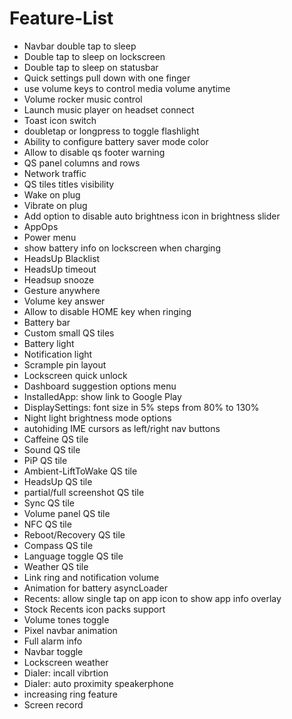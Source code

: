 # Feature-List

- Navbar double tap to sleep
- Double tap to sleep on lockscreen
- Double tap to sleep on statusbar
- Quick settings pull down with one finger
- use volume keys to control media volume anytime
- Volume rocker music control
- Launch music player on headset connect
- Toast icon switch
- doubletap or longpress to toggle flashlight
- Ability to configure battery saver mode color
- Allow to disable qs footer warning
- QS panel columns and rows
- Network traffic
- QS tiles titles visibility
- Wake on plug
- Vibrate on plug
- Add option to disable auto brightness icon in brightness slider
- AppOps
- Power menu
- show battery info on lockscreen when charging
- HeadsUp Blacklist
- HeadsUp timeout
- Headsup snooze
- Gesture anywhere
- Volume key answer
- Allow to disable HOME key when ringing
- Battery bar
- Custom small QS tiles
- Battery light
- Notification light
- Scrample pin layout
- Lockscreen quick unlock
- Dashboard suggestion options menu
- InstalledApp: show link to Google Play
- DisplaySettings: font size in 5% steps from 80% to 130%
- Night light brightness mode options
- autohiding IME cursors as left/right nav buttons
- Caffeine QS tile
- Sound QS tile
- PiP QS tile
- Ambient-LiftToWake QS tile
- HeadsUp QS tile
- partial/full screenshot QS tile
- Sync QS tile
- Volume panel QS tile
- NFC QS tile
- Reboot/Recovery QS tile
- Compass QS tile
- Language toggle QS tile
- Weather QS tile
- Link ring and notification volume
- Animation for battery asyncLoader
- Recents: allow single tap on app icon to show app info overlay
- Stock Recents icon packs support
- Volume tones toggle
- Pixel navbar animation
- Full alarm info
- Navbar toggle
- Lockscreen weather
- Dialer: incall vibrtion
- Dialer: auto proximity speakerphone
- increasing ring feature
- Screen record
